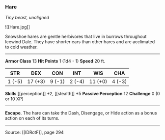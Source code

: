 ### Hare
_Tiny beast, unaligned_

![[Hare.jpg]]

Snowshoe hares are gentle herbivores that live in burrows throughout Icewind Dale. They have shorter ears than other hares and are acclimated to cold weather.




---

**Armor Class** 13
**Hit Points** 1 (1d4 - 1)
**Speed** 20 ft.

| STR     | DEX     | CON     | INT     | WIS     | CHA     |
|---------|---------|---------|---------|---------|---------|
| 1 (-5) | 17 (+3) | 9 (-1) | 2 (-4) | 11 (+0) | 4 (-3) |

**Skills** [[perception]] +2, [[stealth]] +5
**Passive Perception** 12
**Challenge** 0 (0 or 10 XP)

---

**Escape**. The hare can take the Dash, Disengage, or Hide action as a bonus action on each of its turns.


---

Source: [[IDRotF]], page 294